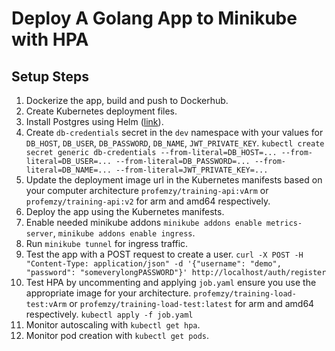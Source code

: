 # Deploy A Golang App to Minikube with HPA

## Setup Steps

1. Dockerize the app, build and push to Dockerhub.
2. Create Kubernetes deployment files.
3. Install Postgres using Helm ([link](https://artifacthub.io/packages/helm/bitnami/postgresql)).
4. Create `db-credentials` secret in the `dev` namespace with your values for `DB_HOST`, `DB_USER`, `DB_PASSWORD`, `DB_NAME`, `JWT_PRIVATE_KEY`.
    `kubectl create secret generic db-credentials --from-literal=DB_HOST=... --from-literal=DB_USER=... --from-literal=DB_PASSWORD=... --from-literal=DB_NAME=... --from-literal=JWT_PRIVATE_KEY=...`
5. Update the deployment image url in the Kubernetes manifests based on your computer architecture `profemzy/training-api:vArm` or `profemzy/training-api:v2` for arm and amd64 respectively.
5. Deploy the app using the Kubernetes manifests.
6. Enable needed minikube addons `minikube addons enable metrics-server`, `minikube addons enable ingress`. 
6. Run `minikube tunnel` for ingress traffic.
7. Test the app with a POST request to create a user.
    `curl -X POST -H "Content-Type: application/json" -d '{"username": "demo", "password": "someverylongPASSWORD"}' http://localhost/auth/register`
8. Test HPA by uncommenting and applying `job.yaml` ensure you use the appropriate image for your architecture. `profemzy/training-load-test:vArm` or `profemzy/training-load-test:latest` for arm and amd64 respectively.
    `kubectl apply -f job.yaml`
9. Monitor autoscaling with `kubectl get hpa`.
10. Monitor pod creation with `kubectl get pods`.